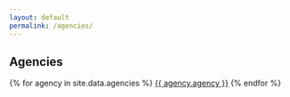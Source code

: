 ```yaml
---
layout: default
permalink: /agencies/
---
```


<h2>Agencies</h2>

{% for agency in site.data.agencies %}
<a href="/agency/{{ agency.agency | slugify }}">{{ agency.agency }}</a>
{% endfor %}